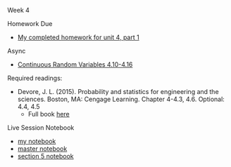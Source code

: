 Week 4

Homework Due
* [My completed homework for unit 4, part 1](./unit_4_pt_1_hw/Kevin_Hartman_unit_4_part_1_hw.pdf)

Async
* [Continuous Random Variables 4.10-4.16](https://learn.datascience.berkeley.edu/ap/courses/267/sections/283e2e3a-e711-41fb-b042-64d28352a50a/coursework/courseModule/8ef8e47b-dfce-43a5-b7d8-4214919337b0)

Required readings:
* Devore, J. L. (2015). Probability and statistics for engineering and the sciences. Boston, MA: Cengage Learning. Chapter 4-4.3, 4.6. Optional: 4.4, 4.5
  * Full book [here](./../Books/probability_and_statistics_for_engineering_and_the_sciences.pdf)

Live Session Notebook
* [my notebook](./unit_4_ls_pt_2/unit_4_ls_part_2.ipynb)
* [master notebook](./unit_4_ls_pt_2/unit_4_ls_part_2_sol.ipynb)
* [section 5 notebook](./unit_4_ls_pt_2/unit_4_ls_part_2_sect_5.ipynb)
